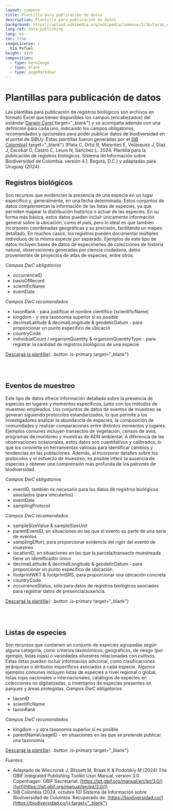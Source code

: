 ```yaml
---
layout: compose
title: Plantilla para publicación de datos
description: Plantilla para publicación de datos
background: https://upload.wikimedia.org/wikipedia/commons/1/1b/Carao_en_Uruguay.jpg
lang-ref: data-publishing
lang: es
toc: true
imageLicense: |
  Vía Pxfuel
height: 41vh
composition: 
  - type: heroImage
  - type: blank
  - type: pageMarkdown
---
```


# Plantillas para publicación de datos

Las plantillas para publicación de registros biológicos son archivos en formato Excel que tienen disponibles los campos (encabezados) del estándar [Darwin Core](https://dwc.tdwg.org/terms/){:target="_blank"} y se acompaña además con una definición para cada uno, indicando los campos obligatorios, recomendados y opcionales para poder publicar datos de biodiversidad en el portal de SIBUy. Estas plantillas fueron generadas por el [SIB Colombia](https://biodiversidad.co/recursos/plantillas-dwc/){:target="_blank"} (Plata C, Ortiz R, Marentes E, Velásquez J, Diaz J, Escobar D, Castro C, Leuro N, Sánchez L. 2024. Plantilla para la publicación de registros biológicos. Sistema de Información sobre Biodiversidad de Colombia. versión 4.1, Bogotá, D.C.) y adaptadas para Uruguay (2024).

## Registros biológicos
Son recursos que evidencian la presencia de una especie en un lugar específico y, generalmente, en una fecha determinada. Estos conjuntos de datos complementan la información de las listas de especies, ya que permiten mapear la distribución histórica o actual de las especies. En su forma más básica, estos datos pueden incluir únicamente información general sobre la ubicación, como el país, pero lo ideal es que también incorporen coordenadas geográficas y su precisión, facilitando un mapeo detallado. En muchos casos, los registros pueden documentar múltiples individuos de la misma especie por separado. Ejemplos de este tipo de datos incluyen bases de datos de especímenes de colecciones de historia natural, observaciones generadas por ciencia ciudadana, datos provenientes de proyectos de atlas de especies, entre otros.

_Campos DwC obligatorios_
- occurrenceID
- basisOfRecord
- scientificName
- eventDate

_Campos DwC recomendados_
- taxonRank - para justificar el nombre científico (scientificName)
- kingdom - y otra taxonomía superior si es posible
- decimalLatitude & decimalLongitude & geodeticDatum - para proporcionar un punto específico de ubicació
- countryCode
- individualCount / organismQuantity & organismQuantityType - para registrar la cantidad de registros biológicos de una especie

[Descargá la plantilla](https://drive.google.com/uc?export=download&id=1XsHT0NCxlw0vn3aqLZWrRcN2mp9Z5cxq){: .button .is-primary target="_blank"}

<br>
<br>


## Eventos de muestreo
Este tipo de datos ofrece información detallada sobre la presencia de especies en lugares y momentos específicos, junto con los métodos de muestreo empleados. Los conjuntos de datos de eventos de muestreo se generan siguiendo protocolos estandarizados, lo que permite a los investigadores analizar la abundancia de especies, la composición de comunidades y realizar comparaciones entre distintos momentos y lugares. Ejemplos comunes incluyen transectos de vegetación, censos de aves, programas de monitoreo y muestras de ADN ambiental. A diferencia de las observaciones ocasionales, estos datos son cuantitativos y calibrados, lo que los convierte en herramientas valiosas para identificar cambios y tendencias en las poblaciones. Además, al incorporar detalles sobre los protocolos y el esfuerzo de muestreo, es posible inferir la ausencia de especies y obtener una comprensión más profunda de los patrones de biodiversidad.

_Campos DwC obligatorios_
- eventID, también es necesario para los datos de registros biológicos asociados (para vincularlos)
- eventDate
- samplingProtocol

_Campos DwC recomendados_
- sampleSizeValue & sampleSizeUnit
- parentEventID, en situaciones en las que el evento es parte de una serie de eventos
- samplingEffort, para proporcionar evidencia del rigor del evento de muestreo
- locationID, en situaciones en las que la parcela/transecto muestreada tiene un identificador único
- decimalLatitude & decimalLongitude & geodeticDatum - para proporcionar un punto específico de ubicación
- footprintWKT & footprintSRS, para proporcionar una ubicación concreta
- countryCode
- occurrenceStatus, sólo para datos de registros biológicos asociados para registrar datos de presencia/ausencia.

[Descargá la plantilla](https://drive.google.com/uc?export=download&id=1n4F2PkBzN85trnhsgcxxhl6KQx12KI4Z){: .button .is-primary target="_blank"}

<br>
<br>

## Listas de especies
Son recursos que contienen un conjunto de especies agrupadas según alguna categoría, como criterios taxonómicos, geográficos, de riesgo (por ejemplo, listas rojas) o variedades silvestres relacionadas con cultivos. Estas listas pueden incluir información adicional, como clasificaciones jerárquicas o atributos específicos asociados a cada especie. Algunos ejemplos comunes incluyen listas de especies a nivel regional o global, listas rojas nacionales o internacionales, catálogos de especies en colecciones no digitalizadas, o inventarios de especies presentes en parques y áreas protegidas.
_Campos DwC obligatorios_
- taxonID
- scientificName
- taxonRank

_Campos DwC recomendados_
- kingdom - y otra taxonomía superior si es posible
- parentNameUsageID - en situaciones en las que se pretende publicar una taxonomía

[Descargá la plantilla](https://drive.google.com/uc?export=download&id=18IhayNCKr1ct12YpqIbvYczQPY37DByk){: .button .is-primary target="_blank"}

*Fuentes:*
- Adaptado de Wieczorek J, Blissett M, Braak K & Podolskiy M (2024) The GBIF Integrated Publishing Toolkit User Manual, version 3.0. Copenhagen: GBIF Secretariat. [https://ipt.gbif.org/manual/en/ipt/3.0/]([url](https://ipt.gbif.org/manual/en/ipt/3.0/))
- SiB Colombia (2024, octubre 10) Sistema de Información sobre Biodiversidad de Colombia. Recuperado de: [https://biodiversidad.co/](https://biodiversidad.co/){:target="_blank"}
